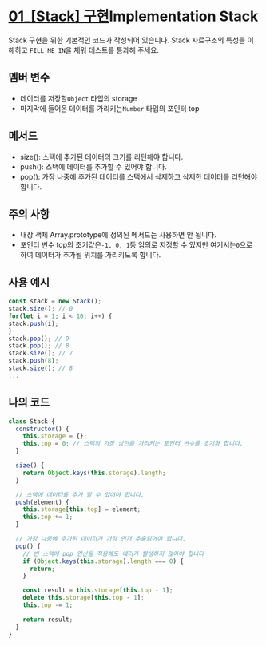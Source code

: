 # [**01\_[Stack] 구현**](https://urclass.codestates.com/classroom/20)Implementation Stack

Stack 구현을 위한 기본적인 코드가 작성되어 있습니다. Stack 자료구조의 특성을 이해하고 `FILL_ME_IN`을 채워 테스트를 통과해 주세요.

## 멤버 변수

- 데이터를 저장할`Object` 타입의 storage
- 마지막에 들어온 데이터를 가리키는`Number` 타입의 포인터 top

## 메서드

- size(): 스택에 추가된 데이터의 크기를 리턴해야 합니다.
- push(): 스택에 데이터를 추가할 수 있어야 합니다.
- pop(): 가장 나중에 추가된 데이터를 스택에서 삭제하고 삭제한 데이터를 리턴해야 합니다.

## **주의 사항**

- 내장 객체 Array.prototype에 정의된 메서드는 사용하면 안 됩니다.
- 포인터 변수 top의 초기값은`-1, 0, 1`등 임의로 지정할 수 있지만 여기서는`0`으로 하여 데이터가 추가될 위치를 가리키도록 합니다.

## **사용 예시**

```javascript
const stack = new Stack();
stack.size(); // 0
for(let i = 1; i < 10; i++) {
stack.push(i);
}
stack.pop(); // 9
stack.pop(); // 8
stack.size(); // 7
stack.push(8);
stack.size(); // 8
...
```

## 나의 코드

```javascript
class Stack {
  constructor() {
    this.storage = {};
    this.top = 0; // 스택의 가장 상단을 가리키는 포인터 변수를 초기화 합니다.
  }

  size() {
    return Object.keys(this.storage).length;
  }

  // 스택에 데이터를 추가 할 수 있어야 합니다.
  push(element) {
    this.storage[this.top] = element;
    this.top += 1;
  }

  // 가장 나중에 추가된 데이터가 가장 먼저 추출되어야 합니다.
  pop() {
    // 빈 스택에 pop 연산을 적용해도 에러가 발생하지 않아야 합니다
    if (Object.keys(this.storage).length === 0) {
      return;
    }

    const result = this.storage[this.top - 1];
    delete this.storage[this.top - 1];
    this.top -= 1;

    return result;
  }
}
```
